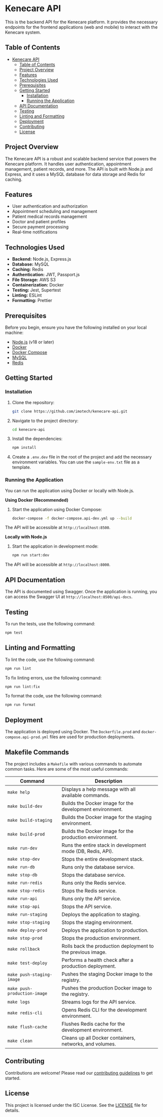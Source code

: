 # Kenecare API

This is the backend API for the Kenecare platform. It provides the necessary endpoints for the frontend applications (web and mobile) to interact with the Kenecare system.

## Table of Contents

- [Kenecare API](#kenecare-api)
  - [Table of Contents](#table-of-contents)
  - [Project Overview](#project-overview)
  - [Features](#features)
  - [Technologies Used](#technologies-used)
  - [Prerequisites](#prerequisites)
  - [Getting Started](#getting-started)
    - [Installation](#installation)
    - [Running the Application](#running-the-application)
  - [API Documentation](#api-documentation)
  - [Testing](#testing)
  - [Linting and Formatting](#linting-and-formatting)
  - [Deployment](#deployment)
  - [Contributing](#contributing)
  - [License](#license)

## Project Overview

The Kenecare API is a robust and scalable backend service that powers the Kenecare platform. It handles user authentication, appointment management, patient records, and more. The API is built with Node.js and Express, and it uses a MySQL database for data storage and Redis for caching.

## Features

- User authentication and authorization
- Appointment scheduling and management
- Patient medical records management
- Doctor and patient profiles
- Secure payment processing
- Real-time notifications

## Technologies Used

- **Backend:** Node.js, Express.js
- **Database:** MySQL
- **Caching:** Redis
- **Authentication:** JWT, Passport.js
- **File Storage:** AWS S3
- **Containerization:** Docker
- **Testing:** Jest, Supertest
- **Linting:** ESLint
- **Formatting:** Prettier

## Prerequisites

Before you begin, ensure you have the following installed on your local machine:

- [Node.js](https://nodejs.org/en/) (v18 or later)
- [Docker](https://www.docker.com/get-started)
- [Docker Compose](https://docs.docker.com/compose/install/)
- [MySQL](https://www.mysql.com/downloads/)
- [Redis](https://redis.io/topics/quickstart)

## Getting Started

### Installation

1.  Clone the repository:

    ```bash
    git clone https://github.com/imotech/kenecare-api.git
    ```

2.  Navigate to the project directory:

    ```bash
    cd kenecare-api
    ```

3.  Install the dependencies:

    ```bash
    npm install
    ```

4.  Create a `.env.dev` file in the root of the project and add the necessary environment variables. You can use the `sample-env.txt` file as a template.

### Running the Application

You can run the application using Docker or locally with Node.js.

**Using Docker (Recommended)**

1.  Start the application using Docker Compose:

    ```bash
    docker-compose -f docker-compose.api-dev.yml up --build
    ```

The API will be accessible at `http://localhost:8500`.

**Locally with Node.js**

1.  Start the application in development mode:

    ```bash
    npm run start:dev
    ```

The API will be accessible at `http://localhost:8000`.

## API Documentation

The API is documented using Swagger. Once the application is running, you can access the Swagger UI at `http://localhost:8500/api-docs`.

## Testing

To run the tests, use the following command:

```bash
npm test
```

## Linting and Formatting

To lint the code, use the following command:

```bash
npm run lint
```

To fix linting errors, use the following command:

```bash
npm run lint:fix
```

To format the code, use the following command:

```bash
npm run format
```

## Deployment

The application is deployed using Docker. The `Dockerfile.prod` and `docker-compose.api-prod.yml` files are used for production deployments.

## Makefile Commands

The project includes a `Makefile` with various commands to automate common tasks. Here are some of the most useful commands:

| Command | Description |
| --- | --- |
| `make help` | Displays a help message with all available commands. |
| `make build-dev` | Builds the Docker image for the development environment. |
| `make build-staging` | Builds the Docker image for the staging environment. |
| `make build-prod` | Builds the Docker image for the production environment. |
| `make run-dev` | Runs the entire stack in development mode (DB, Redis, API). |
| `make stop-dev` | Stops the entire development stack. |
| `make run-db` | Runs only the database service. |
| `make stop-db` | Stops the database service. |
| `make run-redis` | Runs only the Redis service. |
| `make stop-redis` | Stops the Redis service. |
| `make run-api` | Runs only the API service. |
| `make stop-api` | Stops the API service. |
| `make run-staging` | Deploys the application to staging. |
| `make stop-staging` | Stops the staging environment. |
| `make deploy-prod` | Deploys the application to production. |
| `make stop-prod` | Stops the production environment. |
| `make rollback` | Rolls back the production deployment to the previous image. |
| `make test-deploy` | Performs a health check after a production deployment. |
| `make push-staging-image` | Pushes the staging Docker image to the registry. |
| `make push-production-image` | Pushes the production Docker image to the registry. |
| `make logs` | Streams logs for the API service. |
| `make redis-cli` | Opens Redis CLI for the development environment. |
| `make flush-cache` | Flushes Redis cache for the development environment. |
| `make clean` | Cleans up all Docker containers, networks, and volumes. |

## Contributing

Contributions are welcome! Please read our [contributing guidelines](.github/CONTRIBUTING.md) to get started.

## License

This project is licensed under the ISC License. See the [LICENSE](LICENSE) file for details.
